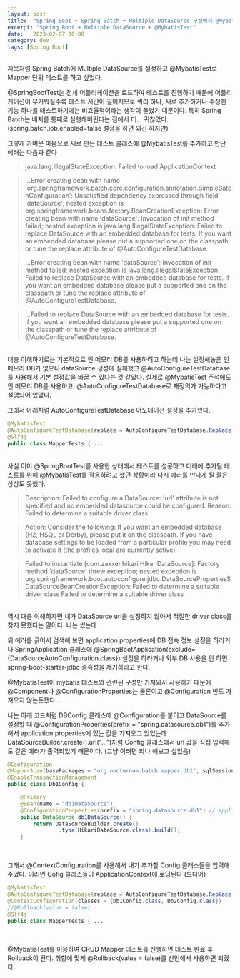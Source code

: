 ```yaml
---
layout: post
title:  "Spring Boot + Spring Batch + Multiple DataSource 구성에서 @MybatisTest 사용하기"
excerpt: "Spring Boot + Multiple DataSource + @MybatisTest"
date:   2023-02-07 00:00
category: dev
tags: [Spring Boot]
---
```


제목처럼 Spring Batch에 Multiple DataSource를 설정하고 @MybatisTest로 Mapper 단위 테스트를 하고 싶었다.

@SpringBootTest는 전체 어플리케이션을 로드하여 테스트를 진행하기 때문에 어플리케이션이 무거워질수록 테스트 시간이 길어지므로
쿼리 하나, 새로 추가하거나 수정한 기능 하나를 테스트하기에는 비효율적이라는 생각이 들었기 때문이다.
특히 Spring Batch는 배치를 통째로 실행해버린다는 점에서 더... 귀찮았다. (spring.batch.job.enabled=false 설정을 하면 되긴 하지만)


그렇게 가벼운 마음으로 새로 만든 테스트 클래스에 @MybatisTest를 추가하고 만난 에러는 다음과 같다

> java.lang.IllegalStateException: Failed to load ApplicationContext

> ...Error creating bean with name 'org.springframework.batch.core.configuration.annotation.SimpleBatchConfiguration': Unsatisfied dependency expressed through field 'dataSource'; nested exception is org.springframework.beans.factory.BeanCreationException: Error creating bean with name 'dataSource': Invocation of init method failed; nested exception is java.lang.IllegalStateException: Failed to replace DataSource with an embedded database for tests. If you want an embedded database please put a supported one on the classpath or tune the replace attribute of @AutoConfigureTestDatabase.

> ...Error creating bean with name 'dataSource': Invocation of init method failed; nested exception is java.lang.IllegalStateException: Failed to replace DataSource with an embedded database for tests. If you want an embedded database please put a supported one on the classpath or tune the replace attribute of @AutoConfigureTestDatabase.

> ...Failed to replace DataSource with an embedded database for tests. If you want an embedded database please put a supported one on the classpath or tune the replace attribute of @AutoConfigureTestDatabase.

<br>
대충 이해하기로는 기본적으로 인 메모리 DB를 사용하려고 하는데 나는 설정해놓은 인 메모리 DB가 없으니 dataSource 생성에 실패했고 @AutoConfigureTestDatabase를 사용해서 기본 설정값을 바꿀 수 있다는 것 같았다.
실제로 @MybatisTest 주석에도 인 메모리 DB를 사용하고, @AutoConfigureTestDatabase로 재정의가 가능하다고 설명되어 있었다.

그래서 아래처럼 AutoConfigureTestDatabase 어노테이션 설정을 추가했다.

```java
@MybatisTest
@AutoConfigureTestDatabase(replace = AutoConfigureTestDatabase.Replace.NONE)
@Slf4j
public class MapperTests { ...
```
<br>
사실 이미 @SpringBootTest를 사용한 상태에서 테스트를 성공하고 미래에 추가될 테스트를 위해 @MybatisTest를 적용하려고 했던 상황이라
다시 에러를 만나게 될 줄은 상상도 못했다.

> Description:
> Failed to configure a DataSource: 'url' attribute is not specified and no embedded datasource could be configured.
> Reason: Failed to determine a suitable driver class

> Action:
> Consider the following:
>   If you want an embedded database (H2, HSQL or Derby), please put it on the classpath.
>   If you have database settings to be loaded from a particular profile you may need to activate it (the profiles local are currently active).

> Failed to instantiate [com.zaxxer.hikari.HikariDataSource]: Factory method 'dataSource' threw exception; nested exception is org.springframework.boot.autoconfigure.jdbc.DataSourceProperties$DataSourceBeanCreationException: Failed to determine a suitable driver class
> Failed to determine a suitable driver class

<br>
역시 대충 이해하자면 내가 DataSource url을 설정하지 않아서 적절한 driver class를 찾지 못했다는 말이다.
나는 썼는데.

위 에러를 긁어서 검색해 보면 application.properties에 DB 접속 정보 설정을 하라거나
SpringApplication 클래스에 @SpringBootApplication(exclude={DataSourceAutoConfiguration.class}) 설정을 하라거나
외부 DB 사용을 안 하면 spring-boot-starter-jdbc 종속성을 제거하라고 한다.

@MybatisTest이 mybatis 테스트와 관련된 구성만 가져와서 사용하기 때문에
@Component나 @ConfigurationProperties는 물론이고 @Configuration 빈도 가져오지 않는듯했다...

나는 아래 코드처럼 DBConfig 클래스에 @Configuration를 붙이고
DataSource를 설정할 때 @ConfigurationProperties(prefix = "spring.datasource.db1")를 추가해서
application.properties에 있는 값을 가져오고 있었는데
DataSourceBuilder.create().url("...")처럼 Config 클래스에서 url 값을 직접 입력해도 같은 에러가 출력되었기 때문이다.
(그냥 이러면 되나 해보고 싶었음)

```java
@Configuration
@MapperScan(basePackages = "org.nocturnum.batch.mapper.db1", sqlSessionFactoryRef = "db1SqlSessionFactory") /*멀티DB사용시 mapper클래스파일 스켄용 basePackages를 DB별로 따로설정*/
@EnableTransactionManagement
public class Db1Config {

    @Primary
    @Bean(name = "db1DataSource")
    @ConfigurationProperties(prefix = "spring.datasource.db1") // appliction.properties 참고.
    public DataSource db1DataSource() {
        return DataSourceBuilder.create()
                .type(HikariDataSource.class).build();
    }
```
<br>

그래서 @ContextConfiguration를 사용해서 내가 추가할 Config 클래스들을 입력해 주었다.
이러면 Cofig 클래스들이 ApplicationContext에 로딩된다 (드디어)


```java
@MybatisTest
@AutoConfigureTestDatabase(replace = AutoConfigureTestDatabase.Replace.NONE)
@ContextConfiguration(classes = {Db1Config.class, Db2Config.class})
//@Rollback(value = false)
@Slf4j
public class MapperTests { ...
```
<br>

@MybatisTest를 이용하여 CRUD Mapper 테스트를 진행하면 테스트 완료 후 Rollback이 된다.
취향에 맞게 @Rollback(value = false)를 선언해서 사용하면 되겠다.



